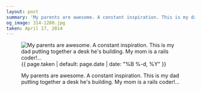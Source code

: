 ```yaml
---
layout: post
summary: 'My parents are awesome. A constant inspiration. This is my dad putting together a desk he&#x27;s building. My mom is a rails coder!...'
og_image: 314-1280.jpg
taken: April 17, 2014
---
```


<figure class="post" data-src="{{ site.assets_url }}/{{ page.og_image }}">
<img alt="My parents are awesome. A constant inspiration. This is my dad putting together a desk he's building. My mom is a rails coder!..." sizes="(min-width: 700px) 50vw, calc(100vw - 2rem)" src="{{ site.assets_url }}/314-640.jpg" srcset="{{ site.assets_url }}/314-1280.jpg 1280w, {{ site.assets_url }}/314-960.jpg 960w, {{ site.assets_url }}/314-640.jpg 640w, {{ site.assets_url }}/314-320.jpg 320w"/>
<figcaption>
<time>{{ page.taken | default: page.date | date: "%B %-d, %Y" }}</time>
<p>My parents are awesome. A constant inspiration. This is my dad putting together a desk he's building. My mom is a rails coder!...</p>
</figcaption>
</figure>

